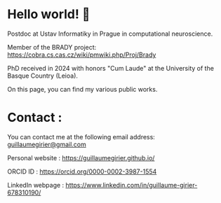 # Hello world! 👋

Postdoc at Ustav Informatiky in Prague in computational neuroscience.

Member of the BRADY project: https://cobra.cs.cas.cz/wiki/pmwiki.php/Proj/Brady

PhD received in 2024 with honors "Cum Laude" at the University of the Basque Country (Leioa).

On this page, you can find my various public works.

# Contact :

You can contact me at the following email address: guillaumegirier@gmail.com

Personal website : https://guillaumegirier.github.io/

ORCID ID : https://orcid.org/0000-0002-3987-1554

LinkedIn webpage : https://www.linkedin.com/in/guillaume-girier-678310190/

